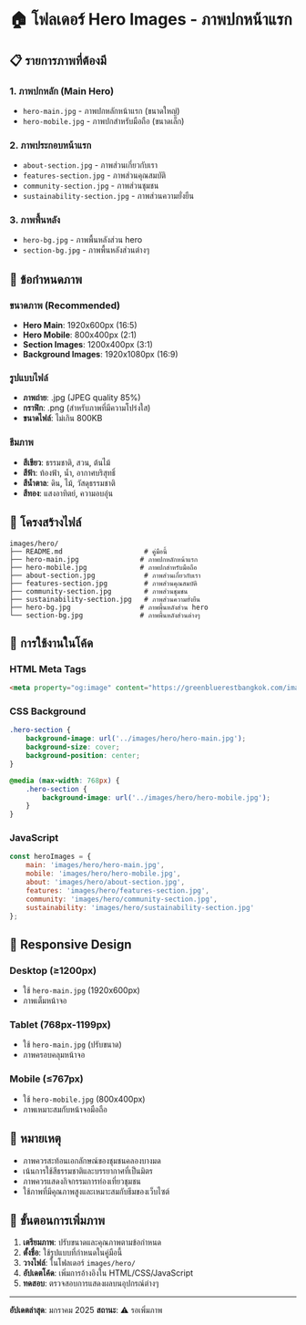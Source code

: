 # 🏠 โฟลเดอร์ Hero Images - ภาพปกหน้าแรก

## 📋 **รายการภาพที่ต้องมี**

### **1. ภาพปกหลัก (Main Hero)**
- `hero-main.jpg` - ภาพปกหลักหน้าแรก (ขนาดใหญ่)
- `hero-mobile.jpg` - ภาพปกสำหรับมือถือ (ขนาดเล็ก)

### **2. ภาพประกอบหน้าแรก**
- `about-section.jpg` - ภาพส่วนเกี่ยวกับเรา
- `features-section.jpg` - ภาพส่วนคุณสมบัติ
- `community-section.jpg` - ภาพส่วนชุมชน
- `sustainability-section.jpg` - ภาพส่วนความยั่งยืน

### **3. ภาพพื้นหลัง**
- `hero-bg.jpg` - ภาพพื้นหลังส่วน hero
- `section-bg.jpg` - ภาพพื้นหลังส่วนต่างๆ

## 🎯 **ข้อกำหนดภาพ**

### **ขนาดภาพ (Recommended)**
- **Hero Main**: 1920x600px (16:5)
- **Hero Mobile**: 800x400px (2:1)
- **Section Images**: 1200x400px (3:1)
- **Background Images**: 1920x1080px (16:9)

### **รูปแบบไฟล์**
- **ภาพถ่าย**: .jpg (JPEG quality 85%)
- **กราฟิก**: .png (สำหรับภาพที่มีความโปร่งใส)
- **ขนาดไฟล์**: ไม่เกิน 800KB

### **ธีมภาพ**
- **สีเขียว**: ธรรมชาติ, สวน, ต้นไม้
- **สีฟ้า**: ท้องฟ้า, น้ำ, อากาศบริสุทธิ์
- **สีน้ำตาล**: ดิน, ไม้, วัสดุธรรมชาติ
- **สีทอง**: แสงอาทิตย์, ความอบอุ่น

## 📁 **โครงสร้างไฟล์**

```
images/hero/
├── README.md                    # คู่มือนี้
├── hero-main.jpg               # ภาพปกหลักหน้าแรก
├── hero-mobile.jpg             # ภาพปกสำหรับมือถือ
├── about-section.jpg            # ภาพส่วนเกี่ยวกับเรา
├── features-section.jpg         # ภาพส่วนคุณสมบัติ
├── community-section.jpg        # ภาพส่วนชุมชน
├── sustainability-section.jpg   # ภาพส่วนความยั่งยืน
├── hero-bg.jpg                 # ภาพพื้นหลังส่วน hero
└── section-bg.jpg              # ภาพพื้นหลังส่วนต่างๆ
```

## 🔧 **การใช้งานในโค้ด**

### **HTML Meta Tags**
```html
<meta property="og:image" content="https://greenbluerestbangkok.com/images/hero/hero-main.jpg">
```

### **CSS Background**
```css
.hero-section {
    background-image: url('../images/hero/hero-main.jpg');
    background-size: cover;
    background-position: center;
}

@media (max-width: 768px) {
    .hero-section {
        background-image: url('../images/hero/hero-mobile.jpg');
    }
}
```

### **JavaScript**
```javascript
const heroImages = {
    main: 'images/hero/hero-main.jpg',
    mobile: 'images/hero/hero-mobile.jpg',
    about: 'images/hero/about-section.jpg',
    features: 'images/hero/features-section.jpg',
    community: 'images/hero/community-section.jpg',
    sustainability: 'images/hero/sustainability-section.jpg'
};
```

## 📱 **Responsive Design**

### **Desktop (≥1200px)**
- ใช้ `hero-main.jpg` (1920x600px)
- ภาพเต็มหน้าจอ

### **Tablet (768px-1199px)**
- ใช้ `hero-main.jpg` (ปรับขนาด)
- ภาพครอบคลุมหน้าจอ

### **Mobile (≤767px)**
- ใช้ `hero-mobile.jpg` (800x400px)
- ภาพเหมาะสมกับหน้าจอมือถือ

## 📝 **หมายเหตุ**

- ภาพควรสะท้อนเอกลักษณ์ของชุมชนคลองบางมด
- เน้นการใช้สีธรรมชาติและบรรยากาศที่เป็นมิตร
- ภาพควรแสดงกิจกรรมการท่องเที่ยวชุมชน
- ใช้ภาพที่มีคุณภาพสูงและเหมาะสมกับธีมของเว็บไซต์

## 🚀 **ขั้นตอนการเพิ่มภาพ**

1. **เตรียมภาพ**: ปรับขนาดและคุณภาพตามข้อกำหนด
2. **ตั้งชื่อ**: ใช้รูปแบบที่กำหนดในคู่มือนี้
3. **วางไฟล์**: ในโฟลเดอร์ `images/hero/`
4. **อัปเดตโค้ด**: เพิ่มการอ้างอิงใน HTML/CSS/JavaScript
5. **ทดสอบ**: ตรวจสอบการแสดงผลบนอุปกรณ์ต่างๆ

---

**อัปเดตล่าสุด**: มกราคม 2025
**สถานะ**: ⚠️ รอเพิ่มภาพ
